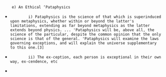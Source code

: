         e) An Ethical ‘Pataphysics
*             i) Pataphysics is the science of that which is superinduced upon metaphysics, whether within or beyond the latter's limitations, extending as far beyond metaphysics as the latter extends beyond physics. ... 'Pataphysics will be, above all, the science of the particular, despite the common opinion that the only science is that of the general. 'Pataphysics will examine the laws governing exceptions, and will explain the universe supplementary to this one.[3]
*             ii) The ex-ception, each person is exceptional in their own way, ex-cendence, etc
* 
